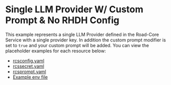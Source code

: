 # Single LLM Provider W/ Custom Prompt & No RHDH Config

This example represents a single LLM Provider defined in the Road-Core Service with a single provider key. In addition the custom prompt modifier is set to `true` and your custom prompt will be added. You can view the placeholder examples for each resource below:

- [rcsconfig.yaml](./rcsconfig.yaml)
- [rcssecret.yaml](./rcssecret.yaml)
- [rcsprompt.yaml](./rcsprompt.yaml)
- [Example env file](./placeholder-values)